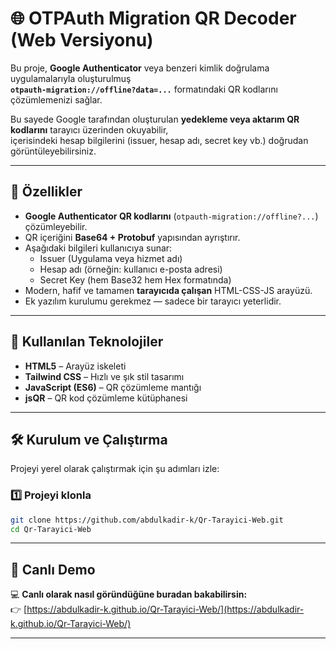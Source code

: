 # 🌐 OTPAuth Migration QR Decoder (Web Versiyonu)

Bu proje, **Google Authenticator** veya benzeri kimlik doğrulama uygulamalarıyla oluşturulmuş  
**`otpauth-migration://offline?data=...`** formatındaki QR kodlarını çözümlemenizi sağlar.

Bu sayede Google tarafından oluşturulan **yedekleme veya aktarım QR kodlarını** tarayıcı üzerinden okuyabilir,  
içerisindeki hesap bilgilerini (issuer, hesap adı, secret key vb.) doğrudan görüntüleyebilirsiniz.

---

## 🧭 Özellikler

- **Google Authenticator QR kodlarını** (`otpauth-migration://offline?...`) çözümleyebilir.  
- QR içeriğini **Base64 + Protobuf** yapısından ayrıştırır.  
- Aşağıdaki bilgileri kullanıcıya sunar:
  - Issuer (Uygulama veya hizmet adı)  
  - Hesap adı (örneğin: kullanıcı e-posta adresi)  
  - Secret Key (hem Base32 hem Hex formatında)
- Modern, hafif ve tamamen **tarayıcıda çalışan** HTML-CSS-JS arayüzü.  
- Ek yazılım kurulumu gerekmez — sadece bir tarayıcı yeterlidir.

---

## 🧩 Kullanılan Teknolojiler

- **HTML5** – Arayüz iskeleti  
- **Tailwind CSS** – Hızlı ve şık stil tasarımı  
- **JavaScript (ES6)** – QR çözümleme mantığı  
- **jsQR** – QR kod çözümleme kütüphanesi  

---

## 🛠️ Kurulum ve Çalıştırma

Projeyi yerel olarak çalıştırmak için şu adımları izle:

### 1️⃣ Projeyi klonla
```bash
git clone https://github.com/abdulkadir-k/Qr-Tarayici-Web.git
cd Qr-Tarayici-Web
```

---

## 🔗 Canlı Demo

💻 **Canlı olarak nasıl göründüğüne buradan bakabilirsin:**  
👉 [https://abdulkadir-k.github.io/Qr-Tarayici-Web/](https://abdulkadir-k.github.io/Qr-Tarayici-Web/)

---
